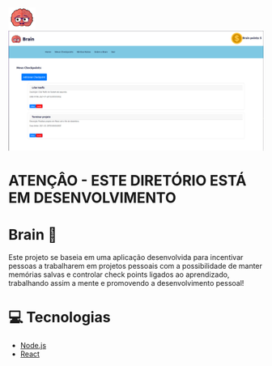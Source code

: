 <img src="/web/src/assets/logo.png" style="max-width:53px; max-height:53px; width: auto; height: auto;">
<img src="presentation.png">

# ATENÇÂO - ESTE DIRETÓRIO ESTÁ EM DESENVOLVIMENTO

# Brain 🧠

Este projeto se baseia em uma aplicação desenvolvida para incentivar pessoas a trabalharem em projetos pessoais com a possibilidade de manter memórias salvas e controlar check points ligados ao aprendizado, trabalhando assim a mente e promovendo a desenvolvimento pessoal!

# 💻 Tecnologias
* <a href="https://nodejs.org/en/">Node.js<a/>
* <a href="https://pt-br.reactjs.org">React<a/>